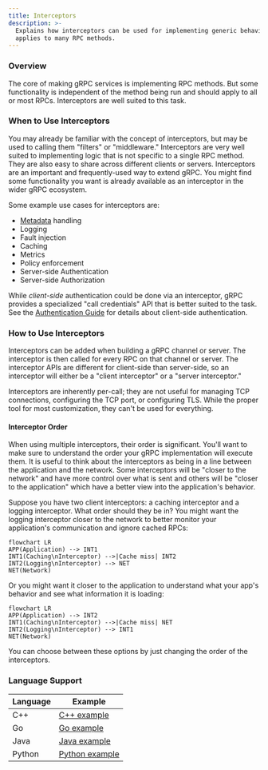 ```yaml
---
title: Interceptors
description: >-
  Explains how interceptors can be used for implementing generic behavior that
  applies to many RPC methods.
---
```


### Overview

The core of making gRPC services is implementing RPC methods. But some
functionality is independent of the method being run and should apply to all or
most RPCs. Interceptors are well suited to this task.

### When to Use Interceptors

You may already be familiar with the concept of interceptors, but may be used to
calling them "filters" or "middleware." Interceptors are very well suited to
implementing logic that is not specific to a single RPC method. They are also
easy to share across different clients or servers. Interceptors are an important
and frequently-used way to extend gRPC. You might find some functionality you
want is already available as an interceptor in the wider gRPC ecosystem.

Some example use cases for interceptors are:

 * [Metadata](/docs/guides/metadata/) handling
 * Logging
 * Fault injection
 * Caching
 * Metrics
 * Policy enforcement
 * Server-side Authentication
 * Server-side Authorization

While _client-side_ authentication could be done via an interceptor, gRPC
provides a specialized "call credentials" API that is better suited to the task.
See the [Authentication Guide](/docs/guides/auth/) for details about client-side
authentication.

### How to Use Interceptors

Interceptors can be added when building a gRPC channel or server. The
interceptor is then called for every RPC on that channel or server. The
interceptor APIs are different for client-side than server-side, so an
interceptor will either be a "client interceptor" or a "server interceptor."

Interceptors are inherently per-call; they are not useful for managing TCP
connections, configuring the TCP port, or configuring TLS. While the proper tool
for most customization, they can't be used for everything.

#### Interceptor Order

When using multiple interceptors, their order is significant. You'll want to
make sure to understand the order your gRPC implementation will execute them. It
is useful to think about the interceptors as being in a line between the
application and the network. Some interceptors will be "closer to the network"
and have more control over what is sent and others will be "closer to the
application" which have a better view into the application's behavior.

Suppose you have two client interceptors: a caching interceptor and a logging
interceptor. What order should they be in? You might want the logging
interceptor closer to the network to better monitor your application's
communication and ignore cached RPCs:

```mermaid
flowchart LR
APP(Application) --> INT1
INT1(Caching\nInterceptor) -->|Cache miss| INT2
INT2(Logging\nInterceptor) --> NET
NET(Network)
```

Or you might want it closer to the application to understand what your app's
behavior and see what information it is loading:

```mermaid
flowchart LR
APP(Application) --> INT2
INT1(Caching\nInterceptor) -->|Cache miss| NET
INT2(Logging\nInterceptor) --> INT1
NET(Network)
```

You can choose between these options by just changing the order of the
interceptors.

### Language Support

| Language | Example          |
|----------|------------------|
| C++      | [C++ example]    |
| Go       | [Go example]     |
| Java     | [Java example]   |
| Python   | [Python example] |

[C++ example]: https://github.com/grpc/grpc/tree/master/examples/cpp/interceptors
[Go example]: https://github.com/grpc/grpc-go/tree/master/examples/features/interceptor
[Java example]: https://github.com/grpc/grpc-java/tree/master/examples/src/main/java/io/grpc/examples/header
[Python example]: https://github.com/grpc/grpc/tree/master/examples/python/interceptors
